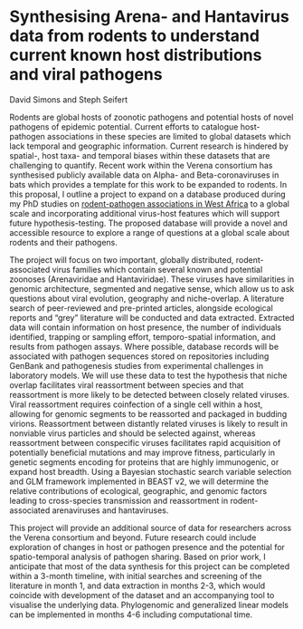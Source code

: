 # Synthesising Arena- and Hantavirus data from rodents to understand current known host distributions and viral pathogens

David Simons and Steph Seifert

Rodents are global hosts of zoonotic pathogens and potential hosts of novel pathogens of epidemic potential. Current efforts to catalogue host-pathogen associations in these species are limited to global datasets which lack temporal and geographic information. Current research is hindered by spatial-, host taxa- and temporal biases within these datasets that are challenging to quantify. Recent work within the Verena consortium has synthesised publicly available data on Alpha- and Beta-coronaviruses in bats which provides a template for this work to be expanded to rodents. In this proposal, I outline a project to expand on a database produced during my PhD studies on [rodent-pathogen associations in West Africa](https://github.com/DidDrog11/scoping_review) to a global scale and incorporating additional virus-host features which will support future hypothesis-testing. The proposed database will provide a novel and accessible resource to explore a range of questions at a global scale about rodents and their pathogens. 

The project will focus on two important, globally distributed, rodent-associated virus families which contain several known and potential zoonoses (Arenaviridae and Hantaviridae). These viruses have similarities in genomic architecture, segmented and negative sense, which allow us to ask questions about viral evolution, geography and niche-overlap. A literature search of peer-reviewed and pre-printed articles, alongside ecological reports and “grey” literature will be conducted and data extracted. Extracted data will contain information on host presence, the number of individuals identified, trapping or sampling effort, temporo-spatial information, and results from pathogen assays. Where possible, database records will be associated with pathogen sequences stored on repositories including GenBank and pathogenesis studies from experimental challenges in laboratory models. We will use these data to test the hypothesis that niche overlap facilitates viral reassortment between species and that reassortment is more likely to be detected between closely related viruses. Viral reassortment requires coinfection of a single cell within a host, allowing for genomic segments to be reassorted and packaged in budding virions. Reassortment between distantly related viruses is likely to result in nonviable virus particles and should be selected against, whereas reassortment between conspecific viruses facilitates rapid acquisition of potentially beneficial mutations and may improve fitness, particularly in genetic segments encoding for proteins that are highly immunogenic, or expand host breadth. Using a Bayesian stochastic search variable selection and GLM framework implemented in BEAST v2, we will determine the relative contributions of ecological, geographic, and genomic factors leading to cross-species transmission and reassortment in rodent-associated arenaviruses and hantaviruses.  
   
This project will provide an additional source of data for researchers across the Verena consortium and beyond. Future research could include exploration of changes in host or pathogen presence and the potential for spatio-temporal analysis of pathogen sharing. Based on prior work, I anticipate that most of the data synthesis for this project can be completed within a 3-month timeline, with initial searches and screening of the literature in month 1, and data extraction in months 2-3, which would coincide with development of the dataset and an accompanying tool to visualise the underlying data. Phylogenomic and generalized linear models can be implemented in months 4-6 including computational time. 
